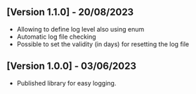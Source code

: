 ## [Version 1.1.0] - 20/08/2023

- Allowing to define log level also using enum
- Automatic log file checking
- Possible to set the validity (in days) for resetting the log file


## [Version 1.0.0] - 03/06/2023

- Published library for easy logging.

